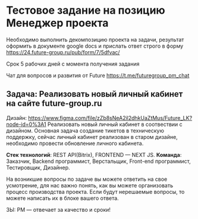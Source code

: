 # Тестовое задание на позицию Менеджер проекта

Необходимо выполнить декомпозицию проекта на задачи, результат оформить в документе google docs и прислать ответ строго в форму https://24.future-group.ru/pub/form/7/5dfvac/

Срок 5 рабочих дней с момента получения задания

Чат для вопросов и развития от Future https://t.me/futuregroup_pm_chat

## Задача: Реализовать новый личный кабинет на сайте future-group.ru
Дизайн: https://www.figma.com/file/zZb8sNeA2il2dhkUaZtMus/Future_LK?node-id=0%3A1
Реализовать новый личный кабинет в соотвествии с дизайном. Основная задача создание тикетов в техническую поддержку, сейчас личный кабинет реализован в старом дизайне, необходимо провести обновление личного кабинета.

__Стек технологий__: 
REST API(Bitrix), FRONTEND — NEXT JS.
__Команда__:
  Заказчик,
  Backend программист,
  Верстальщик,
  Front-end программист,
  Тестировщик,
  Дизайнер.
  
На возникшие вопросы по задаче вы можете ответить на свое усмотрение, для нас важно понять, как вы можете организовать процесс производства проекта. Если будут нерешаемые вопросы, то можете написать их в блоке вашего ответа.

ЗЫ: PM — отвечает за качество и сроки!
  
